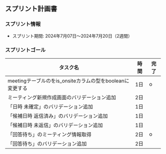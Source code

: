 ## スプリント計画書

### スプリント情報
- スプリント期間: 2024年7月07日～2024年7月20日（2週間）

### スプリントゴール

| タスク名 | 時間 | 完了 | 
| ---- | ---- | ---- |
| meetingテーブルのをis_onsiteカラムの型をbooleanに変更する | 1日 | o |
| ミーティング新規作成画面のバリデーション追加 | 2日 | |
| 「日時 未確定」のバリデーション追加 | 1日 | |
| 「候補日時 返信済み」のバリデーション追加 | 1日 | |
| 「候補日時 未返信」のバリデーション追加 | 1日 | |
| 「回答待ち」のミーティング情報取得 | 2日 | o |
| 「回答待ち」のバリデーション追加 | 2日 | |
